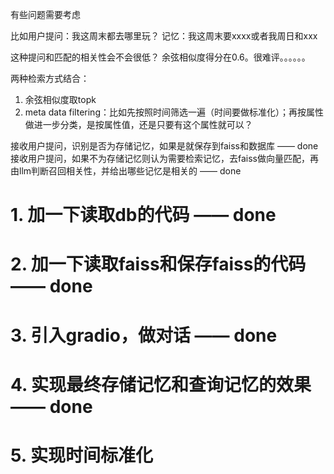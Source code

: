 有些问题需要考虑

比如用户提问：我这周末都去哪里玩？
记忆：我这周末要xxxx或者我周日和xxx


这种提问和匹配的相关性会不会很低？
余弦相似度得分在0.6。很难评。。。。。。


两种检索方式结合：
1. 余弦相似度取topk
2. meta data filtering：比如先按照时间筛选一遍（时间要做标准化）；再按属性做进一步分类，是按属性值，还是只要有这个属性就可以？





接收用户提问，识别是否为存储记忆，如果是就保存到faiss和数据库 —— done
接收用户提问，如果不为存储记忆则认为需要检索记忆，去faiss做向量匹配，再由llm判断召回相关性，并给出哪些记忆是相关的 —— done


# 1. 加一下读取db的代码 —— done
# 2. 加一下读取faiss和保存faiss的代码 —— done
# 3. 引入gradio，做对话 —— done
# 4. 实现最终存储记忆和查询记忆的效果 —— done
# 5. 实现时间标准化
